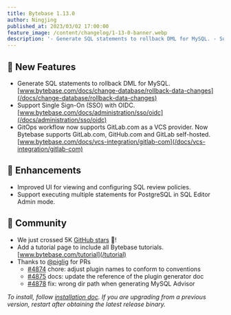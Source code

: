 ```yaml
---
title: Bytebase 1.13.0
author: Ningjing
published_at: 2023/03/02 17:00:00
feature_image: /content/changelog/1-13-0-banner.webp
description: '- Generate SQL statements to rollback DML for MySQL. - Support Single Sign-On (SSO) with OIDC. - GitOps workflow now supports GitLab.com as a VCS provider.'
---
```


## 🚀 New Features

- Generate SQL statements to rollback DML for MySQL. [www.bytebase.com/docs/change-database/rollback-data-changes](/docs/change-database/rollback-data-changes)
- Support Single Sign-On (SSO) with OIDC. [www.bytebase.com/docs/administration/sso/oidc](/docs/administration/sso/oidc)
- GitOps workflow now supports GitLab.com as a VCS provider. Now Bytebase supports GitLab.com, GitHub.com and GitLab self-hosted. [www.bytebase.com/docs/vcs-integration/gitlab-com](/docs/vcs-integration/gitlab-com)

## 🎄 Enhancements

- Improved UI for viewing and configuring SQL review policies.
- Support executing multiple statements for PostgreSQL in SQL Editor Admin mode.

## 🎠 Community

- We just crossed 5K [GitHub stars](https://github.com/bytebase/bytebase) 🥳!
- Add a tutorial page to include all Bytebase tutorials. [www.bytebase.com/tutorial](/tutorial)
- Thanks to [@piglig](https://github.com/piglig) for PRs
  - [\#4874](https://github.com/bytebase/bytebase/pull/4874) chore: adjust plugin names to conform to conventions
  - [\#4875](https://github.com/bytebase/bytebase/pull/4875) docs: update the reference of the plugin generator doc
  - [\#4878](https://github.com/bytebase/bytebase/pull/4878) fix: wrong dir path when generating MySQL Advisor

_To install, follow [installation doc](/docs/get-started/install/overview). If you are upgrading from a previous version, restart after obtaining the latest release binary._
